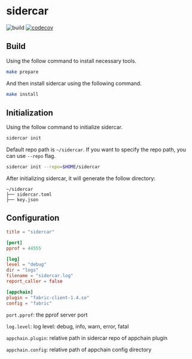 # sidercar

![build](https://github.com/link33/sidercar/workflows/build/badge.svg)
[![codecov](https://codecov.io/gh/link33/sidercar/branch/master/graph/badge.svg)](https://codecov.io/gh/link33/sidercar)

## Build

Using the follow command to install necessary tools.

```bash
make prepare
```

And then install sidercar using the following command.

```bash
make install
```

## Initialization

Using the follow command to initialize sidercar.
```bash
sidercar init
```
Default repo path is `~/sidercar`. If you want to specify the repo path, you can use `--repo` flag.

```bash
sidercar init --repo=$HOME/sidercar
```

After initializing sidercar, it will generate the follow directory:

```
~/sidercar
├── sidercar.toml
├── key.json

```

## Configuration

```toml
title = "sidercar"

[port]
pprof = 44555

[log]
level = "debug"
dir = "logs"
filename = "sidercar.log"
report_caller = false

[appchain]
plugin = "fabric-client-1.4.so"
config = "fabric"
```

`port.pprof`: the pprof server port

`log.level`: log level: debug, info, warn, error, fatal

`appchain.plugin`: relative path in sidercar repo of appchain plugin

`appchain.config`: relative path of appchain config directory

